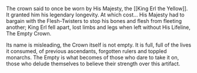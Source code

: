 The crown said to once be worn by His Majesty, the [[King Erl the Yellow]].
It granted him his legendary longevity.
At which cost…
His Majesty had to bargain with the Flesh-Twisters to stop his bones and flesh from fleeting another; King Erl fell apart, lost limbs and legs when left without His Lifeline, The Empty Crown. 

Its name is misleading, the Crown itself is not empty. It is full, full of the lives it consumed, of previous ascendants, forgotten rulers and toppled monarchs. 
The Empty is what becomes of those who dare to take it on, those who delude themselves to believe their strength over this artifact. 